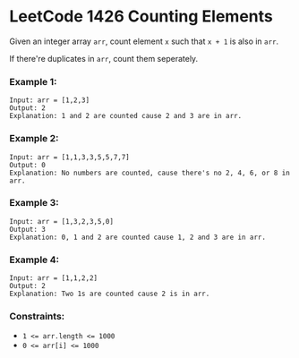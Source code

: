 # LeetCode 1426 Counting Elements
Given an integer array `arr`, count element `x` such that `x + 1` is also in `arr`.

If there're duplicates in `arr`, count them seperately.

### Example 1:
```
Input: arr = [1,2,3]
Output: 2
Explanation: 1 and 2 are counted cause 2 and 3 are in arr.
```

### Example 2:
```
Input: arr = [1,1,3,3,5,5,7,7]
Output: 0
Explanation: No numbers are counted, cause there's no 2, 4, 6, or 8 in arr.
```

### Example 3:
```
Input: arr = [1,3,2,3,5,0]
Output: 3
Explanation: 0, 1 and 2 are counted cause 1, 2 and 3 are in arr.
```

### Example 4:
```
Input: arr = [1,1,2,2]
Output: 2
Explanation: Two 1s are counted cause 2 is in arr.
``` 

### Constraints:

* `1 <= arr.length <= 1000`
* `0 <= arr[i] <= 1000`